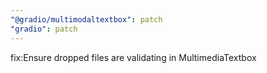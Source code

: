 ```yaml
---
"@gradio/multimodaltextbox": patch
"gradio": patch
---
```


fix:Ensure dropped files are validating in MultimediaTextbox
